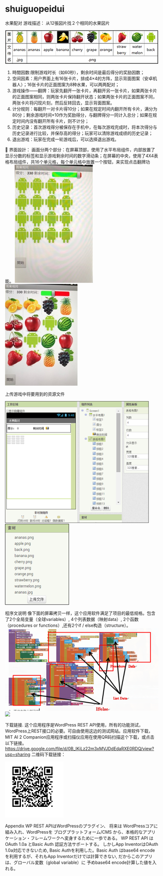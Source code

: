 # shuiguopeidui
  水果配对
游戏描述：
从12張図片找２个相同的水果図片

![](/水果图片.png) 
1.	時間因数:限制游戏时长（如60秒），剩余时间是最后得分的奖励因数；
2.	空间因素：用户界面上有16张卡片，排成4×4的方阵，显示背面图案（安卓机器人）；16张卡片的正面图案为8种水果，可以两两配对；
3.	游戏操作——翻牌：玩家先翻开一张卡片，再翻开另一张卡片，如果两张卡片的正面图案相同，则两张卡片保持翻开状态；如果两张卡片的正面图案不同，两张卡片将闪现片刻，然后反转回去，显示背面图案。
4.	计分规则：每翻开一对卡片得10分；如果在规定时间内翻开所有卡片，满分为80分；剩余游戏时间×10作为奖励得分，与翻牌得分一同计入总分；如果在规定时间内没有翻开所有卡片，则不计分；
5.	历史记录：首次游戏得分被保存在手机中，在每次游戏完成时，将本次得分与历史记录进行比较，并保存高的得分；玩家可以清除游戏成绩的历史记录；
6.	退出游戏：玩家在完成一轮游戏后，可以选择退出游戏。

	界面設計：
画面分两个部分：在屏幕顶部，使用了水平布局组件，内部放置了显示分数的标签和显示游戏剩余时间的数字滑动条；在屏幕的中央，使用了4X4表格布局组件，共16个单元格，每个单元格中放置一个按钮，来实现点击翻牌功能。
![](/效果图.jpg)![](/3.jpg)
   
上传游戏中将要用到的资源文件

![](/1.png)![](/2.png)

程序文说明
像下面的屏幕拷贝一样，这个应用软件满足了项目的最低规格。包含了2个全局变量（全球variables）, 4个列表数据（映射data）, 2个函数（procedures or  functions）,还有2个if / else构造（structure）。
![](/4.png)![](/図1.png)   

下载链接.
这个应用程序是WordPress REST API使用，所有的功能测试，WordPress上REST接口的必要。可自由使用这边的测试网站。应用软件下载，MIT AI 2 Companion应用程序或扫描仪应用在使用QR码扫描这个下载，或点击以下链接。https://drive.google.com/file/d/0B_lKiLz22m3xMVJDdEdaRXE0RDQ/view?usp=sharing
二维码下载链接：

![](/2wei.png)
 
Appendix
WP REST APIはWordPressのプラグイン、 将来は WordPressコアに組み入れ、WordPressを ブログプラットフォーム/CMS から、本格的なアプリケーション・フレームワークへ変身するために一歩である。
WP REST API は OAuth 1.0a とBasic Auth 認証方法サポートする。 しかしApp InventorはOAuth 1.0a対応できないため, Basic Authを利用した。Basic Auth はbase64 encodeを利用するが、それもApp Inventorだけでは計算できない, だからこのアプリは、グローバル変数（global variable）に 予めbase64 encode計算した値を入れる。



